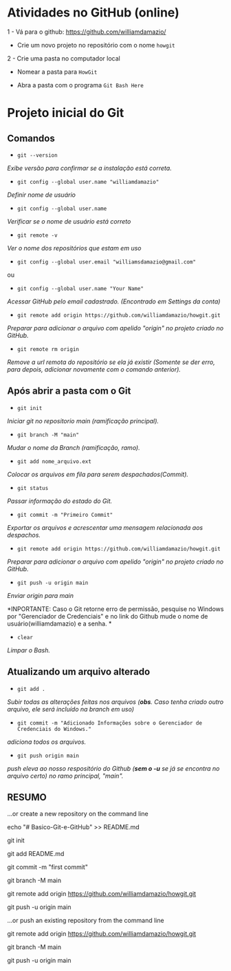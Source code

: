 # Atividades no GitHub (online)

1 - Vá para o github: https://github.com/williamdamazio/

- Crie um novo projeto no repositório com o nome `howgit`

2 - Crie uma pasta no computador local

- Nomear a pasta para `HowGit`

- Abra a pasta com o programa `Git Bash Here`

# Projeto inicial do Git

## Comandos

- `git --version`

*Exibe versão para confirmar se a instalação está correta.* 

- `git config --global user.name "williamdamazio"`

*Definir nome de usuário*

- `git config --global user.name`

*Verificar se o nome de usuário está correto*

- `git remote -v`

*Ver o nome dos repositórios que estam em uso*

- `git config --global user.email "williamsdamazio@gmail.com"`

ou

- `git config --global user.name "Your Name"`

*Acessar GitHub pelo email cadastrado. (Encontrado em Settings da conta)*

- `git remote add origin https://github.com/williamdamazio/howgit.git`

*Preparar para adicionar o arquivo com apelido "origin" no projeto criado no GitHub.*

- `git remote rm origin`

*Remove a url remota do repositório se ela já existir (Somente se der erro, para depois, adicionar novamente com o comando anterior).*


## Após abrir a pasta com o Git

- `git init`

*Iniciar git no repositorio main (ramificação principal).*

- `git branch -M "main"`

*Mudar o nome da Branch (ramificação, ramo).*

- `git add nome_arquivo.ext`

*Colocar os arquivos em fila para serem despachados(Commit).*

- `git status`

*Passar informação do estado do Git.*

- `git commit -m "Primeiro Commit"`

*Exportar os arquivos e acrescentar uma mensagem relacionada aos despachos.*

- `git remote add origin https://github.com/williamdamazio/howgit.git`

*Preparar para adicionar o arquivo com apelido "origin" no projeto criado no GitHub.*

- `git push -u origin main`

*Enviar origin para main*

*INPORTANTE: Caso o Git retorne erro de permissão, pesquise no Windows por "Gerenciador de Credenciais" e no link do Github mude o nome de usuário(williamdamazio) e a senha. *

- `clear`

*Limpar o Bash.*

## Atualizando um arquivo alterado

- `git add .`

*Subir todas as alterações feitas nos arquivos (**obs**. Caso tenha criado outro arquivo, ele será incluído na branch em uso)*

- `git commit -m "Adicionado Informações sobre o Gerenciador de Credenciais do Windows."`

*adiciona todos os arquivos.*

- `git push origin main`

*push eleva ao nosso respositório do Github (**sem o -u** se já se encontra no arquivo certo) no ramo principal, "main".*

## RESUMO

…or create a new repository on the command line

echo "# Basico-Git-e-GitHub" >> README.md

git init

git add README.md

git commit -m "first commit"

git branch -M main

git remote add origin 
https://github.com/williamdamazio/howgit.git

git push -u origin main




…or push an existing repository from the command line

git remote add origin 
https://github.com/williamdamazio/howgit.git

git branch -M main

git push -u origin main